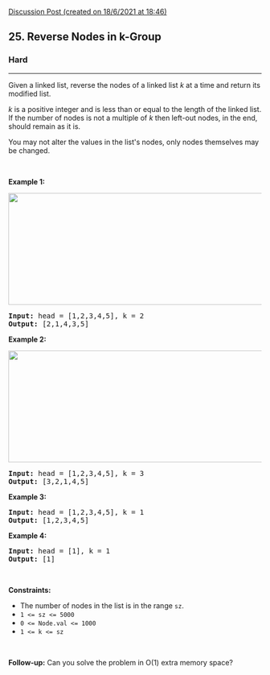 [Discussion Post (created on 18/6/2021 at 18:46)](https://leetcode.com/problems/reverse-nodes-in-k-group/discuss/1346162/Python3-Time-Efficient-Solution.)  
<h2>25. Reverse Nodes in k-Group</h2><h3>Hard</h3><hr><div><p>Given a linked list, reverse the nodes of a linked list <em>k</em> at a time and return its modified list.</p>

<p><em>k</em> is a positive integer and is less than or equal to the length of the linked list. If the number of nodes is not a multiple of <em>k</em> then left-out nodes, in the end, should remain as it is.</p>

<p>You may&nbsp;not alter the values in the list's nodes, only nodes themselves may be changed.</p>

<p>&nbsp;</p>
<p><strong>Example 1:</strong></p>
<img alt="" src="https://assets.leetcode.com/uploads/2020/10/03/reverse_ex1.jpg" style="width: 542px; height: 222px;">
<pre><strong>Input:</strong> head = [1,2,3,4,5], k = 2
<strong>Output:</strong> [2,1,4,3,5]
</pre>

<p><strong>Example 2:</strong></p>
<img alt="" src="https://assets.leetcode.com/uploads/2020/10/03/reverse_ex2.jpg" style="width: 542px; height: 222px;">
<pre><strong>Input:</strong> head = [1,2,3,4,5], k = 3
<strong>Output:</strong> [3,2,1,4,5]
</pre>

<p><strong>Example 3:</strong></p>

<pre><strong>Input:</strong> head = [1,2,3,4,5], k = 1
<strong>Output:</strong> [1,2,3,4,5]
</pre>

<p><strong>Example 4:</strong></p>

<pre><strong>Input:</strong> head = [1], k = 1
<strong>Output:</strong> [1]
</pre>

<p>&nbsp;</p>
<p><strong>Constraints:</strong></p>

<ul>
	<li>The number of nodes in the list&nbsp;is in the range <code>sz</code>.</li>
	<li><code>1 &lt;= sz &lt;= 5000</code></li>
	<li><code>0 &lt;= Node.val &lt;= 1000</code></li>
	<li><code>1 &lt;= k &lt;= sz</code></li>
</ul>

<p>&nbsp;</p>
<strong>Follow-up:</strong> Can you solve the problem in O(1) extra memory space?</div>